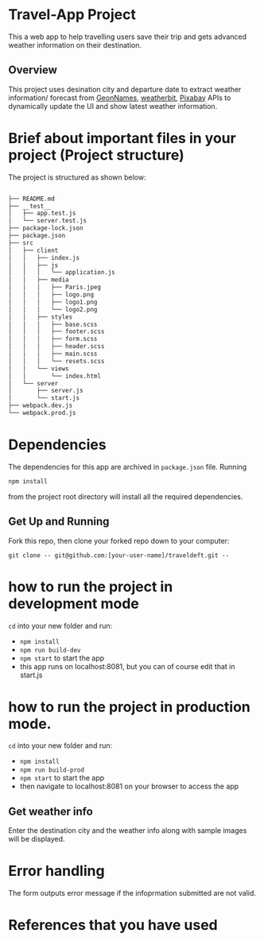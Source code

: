 # Travel-App Project
This a web app to help travelling users save their trip and gets advanced weather information on their destination.

## Overview
This project uses desination city and departure date to extract weather information/ forecast from [GeonNames](http://www.geonames.org/export/web-services.html), [weatherbit](https://www.weatherbit.io/api), [Pixabay](https://pixabay.com/api/docs/) APIs to dynamically update the UI and show latest weather information. 

# Brief about important files in your project (Project structure)
The project is structured as shown below:
```bash

├── README.md
├── __test__
│   ├── app.test.js
│   └── server.test.js
├── package-lock.json
├── package.json
├── src
│   ├── client
│   │   ├── index.js
│   │   ├── js
│   │   │   └── application.js
│   │   ├── media
│   │   │   ├── Paris.jpeg
│   │   │   ├── logo.png
│   │   │   ├── logo1.png
│   │   │   └── logo2.png
│   │   ├── styles
│   │   │   ├── base.scss
│   │   │   ├── footer.scss
│   │   │   ├── form.scss
│   │   │   ├── header.scss
│   │   │   ├── main.scss
│   │   │   └── resets.scss
│   │   └── views
│   │       └── index.html
│   └── server
│       ├── server.js
│       └── start.js
├── webpack.dev.js
└── webpack.prod.js

```

# Dependencies
The dependencies for this app are archived in `package.json` file. Running 

```bash
npm install 
```
from the project root directory will install all the required dependencies.

## Get Up and Running

Fork this repo, then clone your forked repo down to your computer:

```
git clone -- git@github.com:[your-user-name]/traveldeft.git -- 
```

# how to run the project in development mode
`cd` into your new folder and run:
- ```npm install```
- ```npm run build-dev```
- ```npm start``` to start the app
- this app runs on localhost:8081, but you can of course edit that in start.js

# how to run the project in production mode.
`cd` into your new folder and run:
- ```npm install```
- ```npm run build-prod```
- ```npm start``` to start the app
- then navigate to localhost:8081 on your browser to access the app

## Get weather info

Enter the destination city and the weather info along with sample images will be displayed. 

# Error handling

The form outputs error message if the infoprmation submitted are not valid.


# References that you have used


